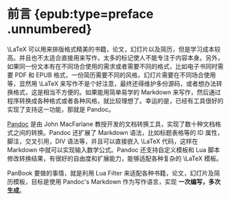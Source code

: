 # 前言 {epub:type=preface .unnumbered}

\LaTeX 可以用来排版格式精美的书籍，论文，幻灯片以及简历，但是学习成本较高。并且也不太适合直接用来写作，太多的标记使人不能专注于内容本身。另外，如果同一份文本有在不同场合使用的需求或者需要不同的格式，比如电子书同时需要 PDF 和 EPUB 格式，一份简历需要不同的风格，幻灯片需要在不同场合使用等，显然用 \LaTeX 来写作不是个好注意，最终还得维护多份源码，或者想办法转换格式，这是相当不方便的。如果能用简单易学的 Markdown 来写作，然后通过程序转换成各种格式或者各种风格，就比较理想了。幸运的是，已经有工具很好的实现了支持这一功能，那就是 Pandoc。

[Pandoc](https://pandoc.org) 是由 John MacFarlane 教授开发的文档转换工具，实现了数十种文档格式之间的转换。Pandoc 还扩展了 Markdown 语法，比如标题表格等的 ID 属性，脚注，交叉引用，DIV 语法等，并且可以直接嵌入 \LaTeX 代码，这样在 Markdown 中就可以实现输入数学公式。Pandoc 还支持自定义模板和 Lua 脚本修改转换结果，有很好的自由度和扩展能力，能够适配各种复杂的 \LaTeX 模板。

PanBook 要做的事情，就是利用 Lua Filter 来适配各种书籍，论文，幻灯片及简历模板，目标是使用 Pandoc's Markdown 作为写作语言，实现 **一次编写，多次生成**。